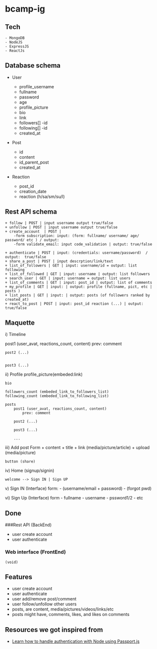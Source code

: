 # bcamp-ig

## Tech
	- MongoDB
	- NodeJS
	- ExpressJS
	- ReactJs

## Database schema

- User
	- profile_username
	- fullname
	- password
	- age
	- profile_picture
	- bio
	- link
	- followers[]
		-id
	- following[]
		-id
	- created_at

- Post
	- id
	- content
	- id_parent_post
	- created_at

- Reaction
	- post_id
	- creation_date
	- reaction (h/sa/sm/su/l)


## Rest API schema
	+ follow | POST | input username output true/false
	+ unfollow | POST | input username output true/false
	+ create_account  | POST |
		-form subscription: input: (form: fullname/ username/ age/ password/ etc ) / output: 
		-form validate_email: input code_validation | output: true/false

	+ authenticate | POST | input: (credentials: username/password)  / output:  true/false
	+ share_a_post | POST | input descrption/link/text
	+ list_of_followers | GET | input: username/id = output: list following
	+ list_of_followed | GET | input: username | output: list followers
	+ search_user | GET | input: username = output: list users
	+ list_of_comments | GET | input: post_id | output: list of comments
	+ my_profile | GET | input: | output: profile (fullname, pict, etc | posts )
	+ list_posts | GET | input: | output: posts (of followers ranked by created_at)
	+ react_to_post | POST | input: post_id reaction (...) | output: true/false


## Maquette

i) Timeline
	
  post1 (user_avat, reactions_count, content)
		prev: comment

	post2 (...)


	post3 (...)


ii) Profile
	profile_picture(embeded:link)

	bio

	followers_count (embeded_link_to_followers_list)
	following_count (embeded_link_to_following_list)

	posts
		post1 (user_avat, reactions_count, content)
			prev: comment

		post2 (...)

		post3 (...)
		
		...


iii) Add post
	Form
		+ content
		+ title
		+ link (media/picture/article)
		+ upload (media/picture)

	button (share)
	
iv) Home (signup/signin)

	welcome --> Sign IN | Sign UP

v)	Sign IN (Interface)
	form:
		- (username/email + password)
		- (forgot pwd)

vi) Sign Up (Interface)
	form
		- fullname
		- username
		- pssword1/2
		- etc

## Done

###Rest API (BackEnd)
- user create account
- user authenticate

### Web interface (FrontEnd)
	(void)

## Features
- user create account
- user authenticate
- user add/remove post/comment
- user follow/unfollow other users
- posts, are content, media/pictures/videos/links/etc
- posts might have, comments, likes, and likes on comments

## Resources we got inspired from

* [Learn how to handle authentication with Node using Passport.js](https://medium.freecodecamp.org/learn-how-to-handle-authentication-with-node-using-passport-js-4a56ed18e81e)
	
